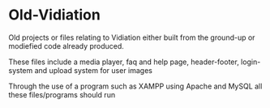 # Old-Vidiation
 Old projects or files relating to Vidiation either built from the ground-up or modiefied code already produced. 
 
 These files include a media player, faq and help page, header-footer, login-system and upload system for user images

Through the use of a program such as XAMPP using Apache and MySQL all these files/programs should run
